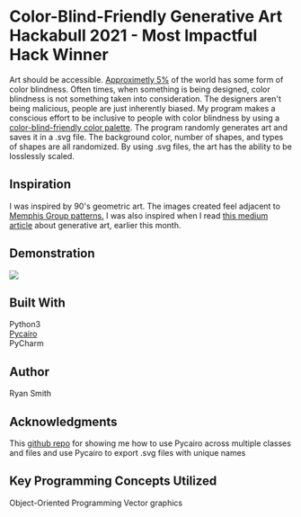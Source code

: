 # Color-Blind-Friendly Generative Art<br>Hackabull 2021 - **Most Impactful Hack Winner**
Art should be accessible. [Approximetly 5%](https://www.colourblindawareness.org/colour-blindness/) of the world has some form of color blindness. Often times, when something is being designed, color blindness is not something taken into consideration. The designers aren't being malicious, people are just inherently biased. My program makes a conscious effort to be inclusive to people with color blindness by using a [color-blind-friendly color palette](https://davidmathlogic.com/colorblind). The program randomly generates art and saves it in a .svg file. The background color, number of shapes, and types of shapes are all randomized. By using .svg files, the art has the ability to be losslessly scaled.
## Inspiration
I was inspired by 90's geometric art. The images created feel adjacent to [Memphis Group patterns.](https://www.creativebloq.com/inspiration/10-iconic-examples-of-memphis-design) I was also inspired when I read [this medium article](https://towardsdatascience.com/is-generative-art-for-you-b1e1499945e6) about generative art, earlier this month.
## Demonstration
[![](https://img.youtube.com/vi/FX-NRC7EpV4/0.jpg)](https://www.youtube.com/watch?v=FX-NRC7EpV4 "Demo Video")

## Built With
Python3<br>
[Pycairo](https://www.cairographics.org/pycairo/)<br>
PyCharm

## Author
Ryan Smith

## Acknowledgments
This [github repo](https://github.com/JakobGlock/Generative-Art) for showing me how to use Pycairo across multiple classes and files and use Pycairo to export .svg files with unique names

## Key Programming Concepts Utilized
Object-Oriented Programming
Vector graphics
